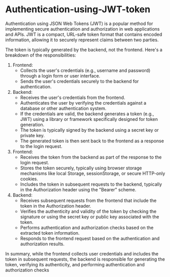 # Authentication-using-JWT-token
Authentication using JSON Web Tokens (JWT) is a popular method for implementing secure authentication and authorization in web applications and APIs. JWT is a compact, URL-safe token format that contains encoded information, allowing it to securely represent claims between two parties.

The token is typically generated by the backend, not the frontend. Here's a breakdown of the responsibilities:
1. Frontend:
   - Collects the user's credentials (e.g., username and password) through a login form or user interface.
   - Sends the user's credentials securely to the backend for authentication.
2. Backend:
   - Receives the user's credentials from the frontend.
   - Authenticates the user by verifying the credentials against a database or other authentication system.
   - If the credentials are valid, the backend generates a token (e.g., JWT) using a library or framework specifically designed for token generation.
   - The token is typically signed by the backend using a secret key or private key.
   - The generated token is then sent back to the frontend as a response to the login request.
3. Frontend:
   - Receives the token from the backend as part of the response to the login request.
   - Stores the token securely, typically using browser storage mechanisms like local Storage, sessionStorage, or secure HTTP-only cookies.
   - Includes the token in subsequent requests to the backend, typically in the Authorization header using the "Bearer" scheme.
4. Backend:
   - Receives subsequent requests from the frontend that include the token in the Authorization header.
   - Verifies the authenticity and validity of the token by checking the signature or using the secret key or public key associated with the token.
   - Performs authentication and authorization checks based on the extracted token information.
   - Responds to the frontend request based on the authentication and authorization results.

In summary, while the frontend collects user credentials and includes the token in subsequent requests, the backend is responsible for generating the token, verifying its authenticity, and performing authentication and authorization checks

